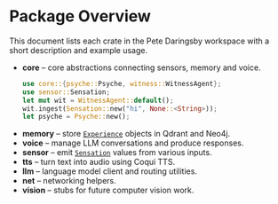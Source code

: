 # Package Overview

This document lists each crate in the Pete Daringsby workspace with a short description and example usage.

- **core** – core abstractions connecting sensors, memory and voice.
  ```rust
  use core::{psyche::Psyche, witness::WitnessAgent};
  use sensor::Sensation;
  let mut wit = WitnessAgent::default();
  wit.ingest(Sensation::new("hi", None::<String>));
  let psyche = Psyche::new();
  ```
- **memory** – store [`Experience`](../memory/src/experience.rs) objects in Qdrant and Neo4j.
- **voice** – manage LLM conversations and produce responses.
- **sensor** – emit [`Sensation`](../sensor/src/sensation.rs) values from various inputs.
- **tts** – turn text into audio using Coqui TTS.
- **llm** – language model client and routing utilities.
- **net** – networking helpers.
- **vision** – stubs for future computer vision work.
